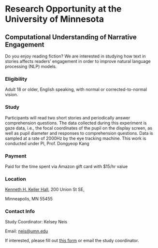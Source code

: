 # Research Opportunity at the University of Minnesota

## Computational Understanding of Narrative Engagement


Do you enjoy reading fiction? We are interested in studying how text in stories affects readers’ engagement in order to improve natural language processing (NLP) models.

### Eligibility

Adult 18 or older, English speaking, with normal or corrected-to-normal vision.

### Study

Participants will read two short stories and periodically answer comprehension questions. The data collected during this experiment is gaze data, i.e., the focal coordinates of the pupil on the display screen, as well as pupil diameter and responses to comprehension questions. Data is sampled at a rate of 2000Hz by the eye tracking machine. This work is conducted under PI, Prof. Dongyeop Kang

### Payment
Paid for the time spent via Amazon gift card with $15/hr value

### Location

[Kenneth H. Keller Hall](https://campusmaps.umn.edu/kenneth-h-keller-hall), 200 Union St SE,

Minneapolis, MN 55455

### Contact Info

Study Coordinator: Kelsey Neis

Email: neis@umn.edu

If interested, please fill out [this form](https://forms.gle/KSsGSPTYu8XCU4mZ7) or email the study coordinator.
